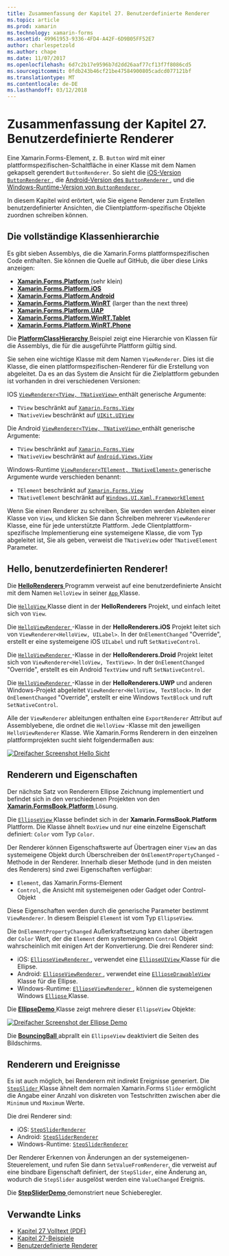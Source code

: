 ```yaml
---
title: Zusammenfassung der Kapitel 27. Benutzerdefinierte Renderer
ms.topic: article
ms.prod: xamarin
ms.technology: xamarin-forms
ms.assetid: 49961953-9336-4FD4-A42F-6D9B05FF52E7
author: charlespetzold
ms.author: chape
ms.date: 11/07/2017
ms.openlocfilehash: 6d7c2b17e9596b7d2dd26aaf77cf13f7f8086cd5
ms.sourcegitcommit: 0fdb243b46cf21be47584900805cadcd077121bf
ms.translationtype: MT
ms.contentlocale: de-DE
ms.lasthandoff: 03/12/2018
---
```

# <a name="summary-of-chapter-27-custom-renderers"></a>Zusammenfassung der Kapitel 27. Benutzerdefinierte Renderer

Eine Xamarin.Forms-Element, z. B. `Button` wird mit einer plattformspezifischen-Schaltfläche in einer Klasse mit dem Namen gekapselt gerendert `ButtonRenderer`.  So sieht die [iOS-Version `ButtonRenderer` ](https://github.com/xamarin/Xamarin.Forms/blob/master/Xamarin.Forms.Platform.iOS/Renderers/ButtonRenderer.cs), die [Android-Version des `ButtonRenderer` ](https://github.com/xamarin/Xamarin.Forms/blob/master/Xamarin.Forms.Platform.Android/Renderers/ButtonRenderer.cs), und die [Windows-Runtime-Version von `ButtonRenderer` ](https://github.com/xamarin/Xamarin.Forms/blob/master/Xamarin.Forms.Platform.WinRT/ButtonRenderer.cs).

In diesem Kapitel wird erörtert, wie Sie eigene Renderer zum Erstellen benutzerdefinierter Ansichten, die Clientplattform-spezifische Objekte zuordnen schreiben können.

## <a name="the-complete-class-hierarchy"></a>Die vollständige Klassenhierarchie

Es gibt sieben Assemblys, die die Xamarin.Forms plattformspezifischen Code enthalten.
Sie können die Quelle auf GitHub, die über diese Links anzeigen:

- [**Xamarin.Forms.Platform** ](https://github.com/xamarin/Xamarin.Forms/tree/master/Xamarin.Forms.Platform) (sehr klein)
- [**Xamarin.Forms.Platform.iOS**](https://github.com/xamarin/Xamarin.Forms/tree/master/Xamarin.Forms.Platform.iOS)
- [**Xamarin.Forms.Platform.Android**](https://github.com/xamarin/Xamarin.Forms/tree/master/Xamarin.Forms.Platform.Android)
- [**Xamarin.Forms.Platform.WinRT**](https://github.com/xamarin/Xamarin.Forms/tree/master/Xamarin.Forms.Platform.WinRT) (larger than the next three)
- [**Xamarin.Forms.Platform.UAP**](https://github.com/xamarin/Xamarin.Forms/tree/master/Xamarin.Forms.Platform.UAP)
- [**Xamarin.Forms.Platform.WinRT.Tablet**](https://github.com/xamarin/Xamarin.Forms/tree/master/Xamarin.Forms.Platform.WinRT.Tablet)
- [**Xamarin.Forms.Platform.WinRT.Phone**](https://github.com/xamarin/Xamarin.Forms/tree/master/Xamarin.Forms.Platform.WinRT.Phone)

Die [ **PlatformClassHierarchy** ](https://github.com/xamarin/xamarin-forms-book-samples/tree/master/Chapter27/PlatformClassHierarchy) Beispiel zeigt eine Hierarchie von Klassen für die Assemblys, die für die ausgeführte Plattform gültig sind.

Sie sehen eine wichtige Klasse mit dem Namen `ViewRenderer`. Dies ist die Klasse, die einen plattformspezifischen-Renderer für die Erstellung von abgeleitet. Da es an das System die Ansicht für die Zielplattform gebunden ist vorhanden in drei verschiedenen Versionen:

IOS [ `ViewRenderer<TView, TNativeView>` ](https://github.com/xamarin/Xamarin.Forms/blob/master/Xamarin.Forms.Platform.iOS/ViewRenderer.cs#L26) enthält generische Argumente:

- `TView` beschränkt auf [`Xamarin.Forms.View`](https://developer.xamarin.com/api/type/Xamarin.Forms.View/)
- `TNativeView` beschränkt auf [`UIKit.UIView`](https://developer.xamarin.com/api/type/UIKit.UIView/)

Die Android [ `ViewRenderer<TView, TNativeView>` ](https://github.com/xamarin/Xamarin.Forms/blob/master/Xamarin.Forms.Platform.Android/ViewRenderer.cs#L14) enthält generische Argumente:

- `TView` beschränkt auf [`Xamarin.Forms.View`](https://developer.xamarin.com/api/type/Xamarin.Forms.View/)
- `TNativeView` beschränkt auf [`Android.Views.View`](https://developer.xamarin.com/api/type/Android.Views.View/)

Windows-Runtime [ `ViewRenderer<TElement, TNativeElement>` ](https://github.com/xamarin/Xamarin.Forms/blob/master/Xamarin.Forms.Platform.WinRT/ViewRenderer.cs#L12) generische Argumente wurde verschieden benannt:

- `TElement` beschränkt auf [`Xamarin.Forms.View`](https://developer.xamarin.com/api/type/Xamarin.Forms.View/)
- `TNativeElement` beschränkt auf [`Windows.UI.Xaml.FrameworkElement`](https://msdn.microsoft.com/library/windows/apps/windows.ui.xaml.frameworkelement.aspx)

Wenn Sie einen Renderer zu schreiben, Sie werden werden Ableiten einer Klasse von `View`, und klicken Sie dann Schreiben mehrerer `ViewRenderer` Klasse, eine für jede unterstützte Plattform. Jede Clientplattform-spezifische Implementierung eine systemeigene Klasse, die vom Typ abgeleitet ist, Sie als geben, verweist die `TNativeView` oder `TNativeElement` Parameter.

## <a name="hello-custom-renderers"></a>Hello, benutzerdefinierten Renderer!

Die [ **HelloRenderers** ](https://github.com/xamarin/xamarin-forms-book-samples/tree/master/Chapter27/HelloRenderers) Programm verweist auf eine benutzerdefinierte Ansicht mit dem Namen `HelloView` in seiner [ `App` ](https://github.com/xamarin/xamarin-forms-book-samples/blob/master/Chapter27/HelloRenderers/HelloRenderers/HelloRenderers/App.cs) Klasse.

Die [ `HelloView` ](https://github.com/xamarin/xamarin-forms-book-samples/blob/master/Chapter27/HelloRenderers/HelloRenderers/HelloRenderers/HelloView.cs) Klasse dient in der **HelloRenderers** Projekt, und einfach leitet sich von `View`.

Die [ `HelloViewRenderer` ](https://github.com/xamarin/xamarin-forms-book-samples/blob/master/Chapter27/HelloRenderers/HelloRenderers/HelloRenderers.iOS/HelloViewRenderer.cs) -Klasse in der **HelloRenderers.iOS** Projekt leitet sich von `ViewRenderer<HelloView, UILabel>`. In der `OnElementChanged` "Override", erstellt er eine systemeigene iOS `UILabel` und ruft `SetNativeControl`.

Die [ `HelloViewRenderer` ](https://github.com/xamarin/xamarin-forms-book-samples/blob/master/Chapter27/HelloRenderers/HelloRenderers/HelloRenderers.Droid/HelloViewRenderer.cs) -Klasse in der **HelloRenderers.Droid** Projekt leitet sich von `ViewRenderer<HelloView, TextView>`. In der `OnElementChanged` "Override", erstellt es ein Android `TextView` und ruft `SetNativeControl`.

Die [ `HelloViewRenderer` ](https://github.com/xamarin/xamarin-forms-book-samples/blob/master/Chapter27/HelloRenderers/HelloRenderers/HelloRenderers.UWP/HelloViewRenderer.cs) -Klasse in der **HelloRenderers.UWP** und anderen Windows-Projekt abgeleitet `ViewRenderer<HelloView, TextBlock>`. In der `OnElementChanged` "Override", erstellt er eine Windows `TextBlock` und ruft `SetNativeControl`.

Alle der `ViewRenderer` ableitungen enthalten eine `ExportRenderer` Attribut auf Assemblyebene, die ordnet die `HelloView` -Klasse mit den jeweiligen `HelloViewRenderer` Klasse. Wie Xamarin.Forms Renderern in den einzelnen plattformprojekten sucht sieht folgendermaßen aus:

[![Dreifacher Screenshot Hello Sicht](images/ch27fg02-small.png "benutzerdefinierten Renderern")](images/ch27fg02-large.png#lightbox "benutzerdefinierten Renderern")

## <a name="renderers-and-properties"></a>Renderern und Eigenschaften

Der nächste Satz von Renderern Ellipse Zeichnung implementiert und befindet sich in den verschiedenen Projekten von den [ **Xamarin.FormsBook.Platform** ](https://github.com/xamarin/xamarin-forms-book-samples/tree/master/Libraries/Xamarin.FormsBook.Platform) Lösung.

Die [ `EllipseView` ](https://github.com/xamarin/xamarin-forms-book-samples/blob/master/Libraries/Xamarin.FormsBook.Platform/Xamarin.FormsBook.Platform/EllipseView.cs) Klasse befindet sich in der **Xamarin.FormsBook.Platform** Plattform. Die Klasse ähnelt `BoxView` und nur eine einzelne Eigenschaft definiert: `Color` vom Typ `Color`.

Der Renderer können Eigenschaftswerte auf Übertragen einer `View` an das systemeigene Objekt durch Überschreiben der `OnElementPropertyChanged` -Methode in der Renderer. Innerhalb dieser Methode (und in den meisten des Renderers) sind zwei Eigenschaften verfügbar:

- `Element`, das Xamarin.Forms-Element
- `Control`, die Ansicht mit systemeigenen oder Gadget oder Control-Objekt

Diese Eigenschaften werden durch die generische Parameter bestimmt `ViewRenderer`. In diesem Beispiel `Element` ist vom Typ `EllipseView`.

Die `OnElementPropertyChanged` Außerkraftsetzung kann daher übertragen der `Color` Wert, der die `Element` dem systemeigenen `Control` Objekt wahrscheinlich mit einigen Art der Konvertierung. Die drei Renderer sind:

- iOS: [ `EllipseViewRenderer` ](https://github.com/xamarin/xamarin-forms-book-samples/blob/master/Libraries/Xamarin.FormsBook.Platform/Xamarin.FormsBook.Platform.iOS/EllipseViewRenderer.cs), verwendet eine [ `EllipseUIView` ](https://github.com/xamarin/xamarin-forms-book-samples/blob/master/Libraries/Xamarin.FormsBook.Platform/Xamarin.FormsBook.Platform.iOS/EllipseUIView.cs) Klasse für die Ellipse.
- Android: [ `EllipseViewRenderer` ](https://github.com/xamarin/xamarin-forms-book-samples/blob/master/Libraries/Xamarin.FormsBook.Platform/Xamarin.FormsBook.Platform.Android/EllipseViewRenderer.cs), verwendet eine [ `EllipseDrawableView` ](https://github.com/xamarin/xamarin-forms-book-samples/blob/master/Libraries/Xamarin.FormsBook.Platform/Xamarin.FormsBook.Platform.Android/EllipseDrawableView.cs) Klasse für die Ellipse.
- Windows-Runtime: [ `EllipseViewRenderer` ](https://github.com/xamarin/xamarin-forms-book-samples/blob/master/Libraries/Xamarin.FormsBook.Platform/Xamarin.FormsBook.Platform.WinRT/EllipseViewRenderer.cs), können die systemeigenen Windows [ `Ellipse` ](https://msdn.microsoft.com/library/windows/apps/windows.ui.xaml.shapes.ellipse.aspx) Klasse.

Die [ **EllipseDemo** ](https://github.com/xamarin/xamarin-forms-book-samples/tree/master/Chapter27/EllipseDemo) Klasse zeigt mehrere dieser `EllipseView` Objekte:

[![Dreifacher Screenshot der Ellipse Demo](images/ch27fg03-small.png "EllipseView benutzerdefinierten Renderern")](images/ch27fg03-large.png#lightbox "EllipseView benutzerdefinierten Renderern")

Die [ **BouncingBall** ](https://github.com/xamarin/xamarin-forms-book-samples/tree/master/Chapter27/BouncingBall) abprallt ein `EllipseView` deaktiviert die Seiten des Bildschirms.

## <a name="renderers-and-events"></a>Renderern und Ereignisse

Es ist auch möglich, bei Renderern mit indirekt Ereignisse generiert. Die [ `StepSlider` ](https://github.com/xamarin/xamarin-forms-book-samples/blob/master/Libraries/Xamarin.FormsBook.Platform/Xamarin.FormsBook.Platform/StepSlider.cs) Klasse ähnelt dem normalen Xamarin.Forms `Slider` ermöglicht die Angabe einer Anzahl von diskreten von Testschritten zwischen aber die `Minimum` und `Maximum` Werte.

Die drei Renderer sind:

- iOS: [`StepSliderRenderer`](https://github.com/xamarin/xamarin-forms-book-samples/blob/master/Libraries/Xamarin.FormsBook.Platform/Xamarin.FormsBook.Platform.iOS/StepSliderRenderer.cs)
- Android: [`StepSliderRenderer`](https://github.com/xamarin/xamarin-forms-book-samples/blob/master/Libraries/Xamarin.FormsBook.Platform/Xamarin.FormsBook.Platform.Android/StepSliderRenderer.cs)
- Windows-Runtime: [`StepSliderRenderer`](https://github.com/xamarin/xamarin-forms-book-samples/blob/master/Libraries/Xamarin.FormsBook.Platform/Xamarin.FormsBook.Platform.WinRT/StepSliderRenderer.cs)

Der Renderer Erkennen von Änderungen an der systemeigenen-Steuerelement, und rufen Sie dann `SetValueFromRenderer`, die verweist auf eine bindbare Eigenschaft definiert, der `StepSlider`, eine Änderung an, wodurch die `StepSlider` ausgelöst werden eine `ValueChanged` Ereignis.

Die [ **StepSliderDemo** ](https://github.com/xamarin/xamarin-forms-book-samples/tree/master/Chapter27/StepSliderDemo) demonstriert neue Schieberegler.



## <a name="related-links"></a>Verwandte Links

- [Kapitel 27 Volltext (PDF)](https://download.xamarin.com/developer/xamarin-forms-book/XamarinFormsBook-Ch27-Apr2016.pdf)
- [Kapitel 27-Beispiele](https://github.com/xamarin/xamarin-forms-book-samples/tree/master/Chapter27)
- [Benutzerdefinierte Renderer](~/xamarin-forms/app-fundamentals/custom-renderer/index.md)
